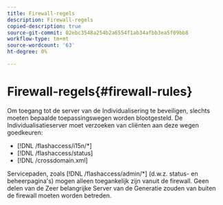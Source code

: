 ```yaml
---
title: Firewall-regels
description: Firewall-regels
copied-description: true
source-git-commit: 02ebc3548a254b2a6554f1ab34afbb3ea5f09bb8
workflow-type: tm+mt
source-wordcount: '63'
ht-degree: 0%

---
```


# Firewall-regels{#firewall-rules}

Om toegang tot de server van de Individualisering te beveiligen, slechts moeten bepaalde toepassingswegen worden blootgesteld. De Individualisatieserver moet verzoeken van cliënten aan deze wegen goedkeuren:

* [!DNL /flashaccess/i15n/*]
* [!DNL /flashaccess/status]
* [!DNL /crossdomain.xml]

Servicepaden, zoals [!DNL /flashaccess/admin/*] (d.w.z. status- en beheerpagina&#39;s) mogen alleen toegankelijk zijn vanuit de firewall. Geen delen van de Zeer belangrijke Server van de Generatie zouden van buiten de firewall moeten worden betreden.
